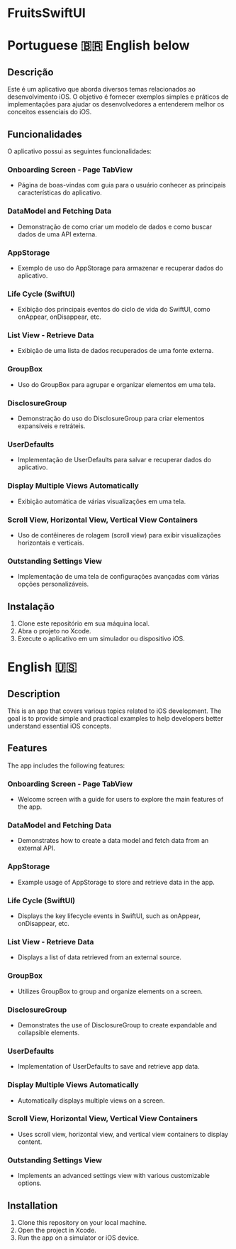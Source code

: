 # FruitsSwiftUI

# Portuguese 🇧🇷 English below

## Descrição

Este é um aplicativo que aborda diversos temas relacionados ao desenvolvimento iOS. O objetivo é fornecer exemplos simples e práticos de implementações para ajudar os desenvolvedores a entenderem melhor os conceitos essenciais do iOS.

## Funcionalidades

O aplicativo possui as seguintes funcionalidades:

### Onboarding Screen - Page TabView

- Página de boas-vindas com guia para o usuário conhecer as principais características do aplicativo.

### DataModel and Fetching Data

- Demonstração de como criar um modelo de dados e como buscar dados de uma API externa.

### AppStorage

- Exemplo de uso do AppStorage para armazenar e recuperar dados do aplicativo.

### Life Cycle (SwiftUI)

- Exibição dos principais eventos do ciclo de vida do SwiftUI, como onAppear, onDisappear, etc.

### List View - Retrieve Data

- Exibição de uma lista de dados recuperados de uma fonte externa.

### GroupBox

- Uso do GroupBox para agrupar e organizar elementos em uma tela.

### DisclosureGroup

- Demonstração do uso do DisclosureGroup para criar elementos expansíveis e retráteis.

### UserDefaults

- Implementação de UserDefaults para salvar e recuperar dados do aplicativo.

### Display Multiple Views Automatically

- Exibição automática de várias visualizações em uma tela.

### Scroll View, Horizontal View, Vertical View Containers

- Uso de contêineres de rolagem (scroll view) para exibir visualizações horizontais e verticais.

### Outstanding Settings View

- Implementação de uma tela de configurações avançadas com várias opções personalizáveis.

## Instalação

1. Clone este repositório em sua máquina local.
2. Abra o projeto no Xcode.
3. Execute o aplicativo em um simulador ou dispositivo iOS.

# English 🇺🇸
## Description

This is an app that covers various topics related to iOS development. The goal is to provide simple and practical examples to help developers better understand essential iOS concepts.

## Features

The app includes the following features:

### Onboarding Screen - Page TabView

- Welcome screen with a guide for users to explore the main features of the app.

### DataModel and Fetching Data

- Demonstrates how to create a data model and fetch data from an external API.

### AppStorage

- Example usage of AppStorage to store and retrieve data in the app.

### Life Cycle (SwiftUI)

- Displays the key lifecycle events in SwiftUI, such as onAppear, onDisappear, etc.

### List View - Retrieve Data

- Displays a list of data retrieved from an external source.

### GroupBox

- Utilizes GroupBox to group and organize elements on a screen.

### DisclosureGroup

- Demonstrates the use of DisclosureGroup to create expandable and collapsible elements.

### UserDefaults

- Implementation of UserDefaults to save and retrieve app data.

### Display Multiple Views Automatically

- Automatically displays multiple views on a screen.

### Scroll View, Horizontal View, Vertical View Containers

- Uses scroll view, horizontal view, and vertical view containers to display content.

### Outstanding Settings View

- Implements an advanced settings view with various customizable options.

## Installation

1. Clone this repository on your local machine.
2. Open the project in Xcode.
3. Run the app on a simulator or iOS device.
